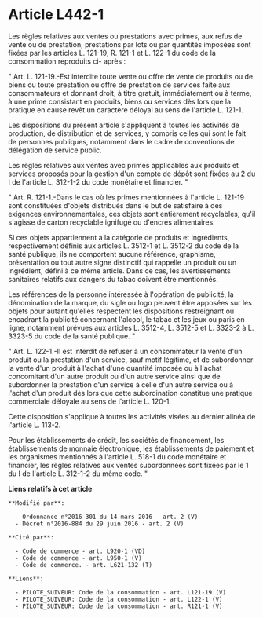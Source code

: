 # Article L442-1

Les règles relatives aux ventes ou prestations avec primes, aux refus de vente ou de prestation, prestations par lots ou par
quantités imposées sont fixées par les articles L. 121-19, R. 121-1 et L. 122-1 du code de la consommation reproduits ci-
après : 

" Art. L. 121-19.-Est interdite toute vente ou offre de vente de produits ou de biens ou toute prestation ou offre de
prestation de services faite aux consommateurs et donnant droit, à titre gratuit, immédiatement ou à terme, à une prime
consistant en produits, biens ou services dès lors que la pratique en cause revêt un caractère déloyal au sens de l'article
L. 121-1. 

Les dispositions du présent article s'appliquent à toutes les activités de production, de distribution et de services, y
compris celles qui sont le fait de personnes publiques, notamment dans le cadre de conventions de délégation de service
public. 

Les règles relatives aux ventes avec primes applicables aux produits et services proposés pour la gestion d'un compte de
dépôt sont fixées au 2 du I de l'article L. 312-1-2 du code monétaire et financier. " 

" Art. R. 121-1.-Dans le cas où les primes mentionnées à l'article L. 121-19 sont constituées d'objets distribués dans le but
de satisfaire à des exigences environnementales, ces objets sont entièrement recyclables, qu'il s'agisse de carton recyclable
ignifugé ou d'encres alimentaires. 

Si ces objets appartiennent à la catégorie de produits et ingrédients, respectivement définis aux articles L. 3512-1 et L.
3512-2 du code de la santé publique, ils ne comportent aucune référence, graphisme, présentation ou tout autre signe
distinctif qui rappelle un produit ou un ingrédient, défini à ce même article. Dans ce cas, les avertissements sanitaires
relatifs aux dangers du tabac doivent être mentionnés. 

Les références de la personne intéressée à l'opération de publicité, la dénomination de la marque, du sigle ou logo peuvent
être apposées sur les objets pour autant qu'elles respectent les dispositions restreignant ou encadrant la publicité
concernant l'alcool, le tabac et les jeux ou paris en ligne, notamment prévues aux articles L. 3512-4, L. 3512-5 et L. 3323-2
à L. 3323-5 du code de la santé publique. " 

" Art. L. 122-1.-Il est interdit de refuser à un consommateur la vente d'un produit ou la prestation d'un service, sauf motif
légitime, et de subordonner la vente d'un produit à l'achat d'une quantité imposée ou à l'achat concomitant d'un autre
produit ou d'un autre service ainsi que de subordonner la prestation d'un service à celle d'un autre service ou à l'achat
d'un produit dès lors que cette subordination constitue une pratique commerciale déloyale au sens de l'article L. 120-1. 

Cette disposition s'applique à toutes les activités visées au dernier alinéa de l'article L. 113-2. 

Pour les établissements de crédit, les sociétés de financement, les établissements de monnaie électronique, les
établissements de paiement et les organismes mentionnés à l'article L. 518-1 du code monétaire et financier, les règles
relatives aux ventes subordonnées sont fixées par le 1 du I de l'article L. 312-1-2 du même code. "

**Liens relatifs à cet article**

	**Modifié par**:

	  - Ordonnance n°2016-301 du 14 mars 2016 - art. 2 (V)
	  - Décret n°2016-884 du 29 juin 2016 - art. 2 (V)

	**Cité par**:

	  - Code de commerce - art. L920-1 (VD)
	  - Code de commerce - art. L950-1 (V)
	  - Code de commerce. - art. L621-132 (T)

	**Liens**:

	  - PILOTE_SUIVEUR: Code de la consommation - art. L121-19 (V)
	  - PILOTE_SUIVEUR: Code de la consommation - art. L122-1 (V)
	  - PILOTE_SUIVEUR: Code de la consommation - art. R121-1 (V)
